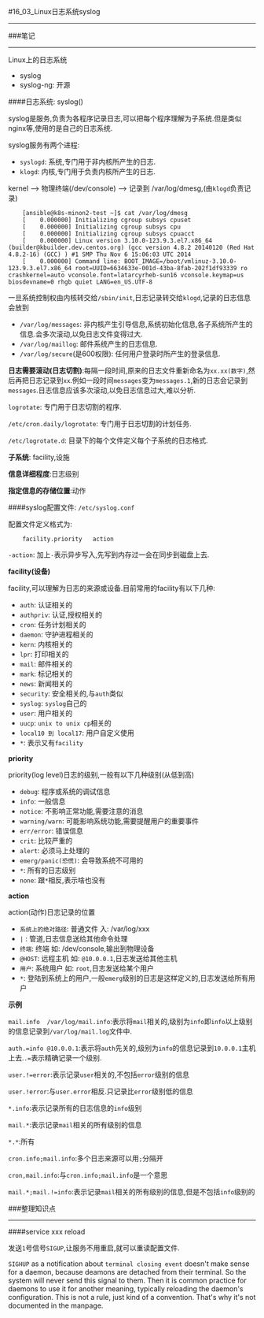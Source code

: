 #16_03_Linux日志系统syslog

---

###笔记

---

Linux上的日志系统

* syslog
* syslog-ng: 开源

####日志系统: syslog()

syslog是服务,负责为各程序记录日志,可以把每个程序理解为子系统.但是类似nginx等,使用的是自己的日志系统.

syslog服务有两个进程:

* `syslogd`: 系统,专门用于非内核所产生的日志.
* `klogd`: 内核,专门用于负责内核所产生的日志.

kernel --> 物理终端(/dev/console) --> 记录到 /var/log/dmesg,(由`klogd`负责记录)

		[ansible@k8s-minon2-test ~]$ cat /var/log/dmesg
		[    0.000000] Initializing cgroup subsys cpuset
		[    0.000000] Initializing cgroup subsys cpu
		[    0.000000] Initializing cgroup subsys cpuacct
		[    0.000000] Linux version 3.10.0-123.9.3.el7.x86_64 (builder@kbuilder.dev.centos.org) (gcc version 4.8.2 20140120 (Red Hat 4.8.2-16) (GCC) ) #1 SMP Thu Nov 6 15:06:03 UTC 2014
		[    0.000000] Command line: BOOT_IMAGE=/boot/vmlinuz-3.10.0-123.9.3.el7.x86_64 root=UUID=6634633e-001d-43ba-8fab-202f1df93339 ro crashkernel=auto vconsole.font=latarcyrheb-sun16 vconsole.keymap=us biosdevname=0 rhgb quiet LANG=en_US.UTF-8

一旦系统控制权由内核转交给`/sbin/init`,日志记录转交给`klogd`,记录的日志信息会放到

* `/var/log/messages`: 非内核产生引导信息,系统初始化信息,各子系统所产生的信息.会多次滚动,以免日志文件变得过大.
* `/var/log/maillog`: 邮件系统产生的日志信息.
* `/var/log/secure`(是600权限): 任何用户登录时所产生的登录信息.

**日志需要滚动(日志切割)**:每隔一段时间,原来的日志文件重新命名为`xx.xx(数字)`,然后再把日志记录到`xx`.例如一段时间`messages`变为`messages.1`,新的日志会记录到`messages`.日志信息应该多次滚动,以免日志信息过大,难以分析.

`logrotate`: 专门用于日志切割的程序.

`/etc/cron.daily/logrotate`: 专门用于日志切割的计划任务.

`/etc/logrotate.d`: 目录下的每个文件定义每个子系统的日志格式.

**子系统**: facility,设施

**信息详细程度**:日志级别

**指定信息的存储位置**:动作

####syslog配置文件: `/etc/syslog.conf`

配置文件定义格式为:

		facility.priority	action
		
`-action`: 加上`-`表示异步写入,先写到内存过一会在同步到磁盘上去.
		
**facility(设备)**

facility,可以理解为日志的来源或设备.目前常用的facility有以下几种:

* `auth`: 认证相关的
* `authpriv`: 认证,授权相关的
* `cron`: 任务计划相关的
* `daemon`: 守护进程相关的
* `kern`: 内核相关的
* `lpr`: 打印相关的
* `mail`: 邮件相关的
* `mark`: 标记相关的
* `news`: 新闻相关的
* `security`: 安全相关的,与`auth`类似
* `syslog`: `syslog`自己的
* `user`: 用户相关的
* `uucp`: `unix to unix cp`相关的
* `local10 到 local17`: 用户自定义使用
* `*`: 表示又有`facility`

**priority**

priority(log level)日志的级别,一般有以下几种级别(从低到高)

* `debug`: 程序或系统的调试信息
* `info`: 一般信息
* `notice`: 不影响正常功能,需要注意的消息
* `warning/warn`: 可能影响系统功能,需要提醒用户的重要事件
* `err/error`: 错误信息
* `crit`: 比较严重的
* `alert`: 必须马上处理的
* `emerg/panic(恐慌)`: 会导致系统不可用的
* `*`: 所有的日志级别
* `none`: 跟`*`相反,表示啥也没有

**action**

action(动作)日志记录的位置

* `系统上的绝对路径`: 普通文件 入: /var/log/xxx
* `|` : 管道,日志信息送给其他命令处理
* `终端`: 终端 如: /dev/console,输出到物理设备
* `@HOST`: 远程主机 如: `@10.0.0.1`,日志发送给其他主机
* `用户`: 系统用户 如: `root`,日志发送给某个用户
* `*`: 登陆到系统上的用户,一般`emerg`级别的日志是这样定义的,日志发送给所有用户

**示例**

`mail.info	/var/log/mail.info`:表示将`mail`相关的,级别为`info`即`info`以上级别的信息记录到`/var/log/mail.log`文件中.

`auth.=info @10.0.0.1`:表示将`auth`先关的,级别为`info`的信息记录到`10.0.0.1`主机上去.`.=`表示精确记录一个级别.

`user.!=error`:表示记录`user`相关的,不包括`error`级别的信息

`user.!error`:与`user.error`相反.只记录比`error`级别低的信息

`*.info`:表示记录所有的日志信息的`info`级别

`mail.*`:表示记录`mail`相关的所有级别的信息

`*.*`:所有

`cron.info;mail.info`:多个日志来源可以用`;`分隔开

`cron,mail.info`:与`cron.info;mail.info`是一个意思

`mail.*;mail.!=info`:表示记录`mail`相关的所有级别的信息,但是不包括`info`级别的


###整理知识点

---

####service xxx reload

发送`1`号信号`SIGUP`,让服务不用重启,就可以重读配置文件. 

`SIGHUP` as a notification about `terminal closing event` doesn't make sense for a daemon, because deamons are detached from their terminal. So the system will never send this signal to them. Then it is common practice for daemons to use it for another meaning, typically reloading the daemon's configuration. This is not a rule, just kind of a convention. That's why it's not documented in the manpage.